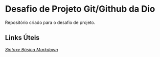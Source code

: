 # Desafio de Projeto Git/Github da Dio
Repositório criado para o desafio de projeto.

## Links Úteis
[_Sintaxe Básica Markdown_](https://www.markdownguide.org/basic-syntax/)
